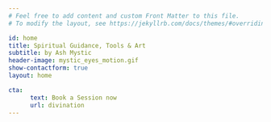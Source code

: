 ```yaml
---
# Feel free to add content and custom Front Matter to this file.
# To modify the layout, see https://jekyllrb.com/docs/themes/#overriding-theme-defaults

id: home
title: Spiritual Guidance, Tools & Art
subtitle: by Ash Mystic
header-image: mystic_eyes_motion.gif
show-contactform: true
layout: home

cta:
      text: Book a Session now
      url: divination
---
```

<div></div>
